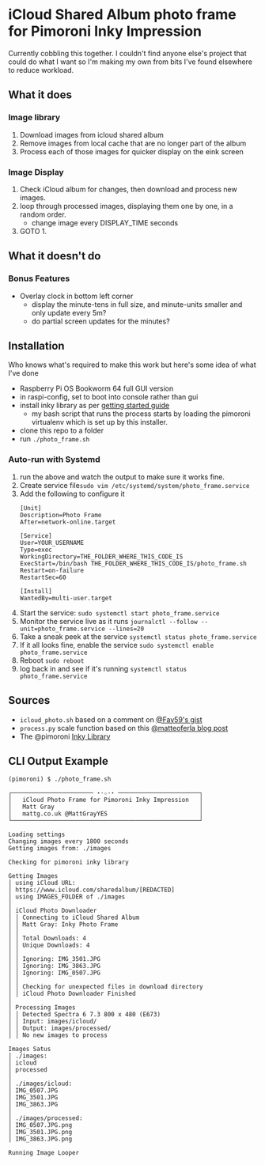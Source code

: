 # iCloud Shared Album photo frame for Pimoroni Inky Impression
Currently cobbling this together. I couldn't find anyone else's project that could do what I want so I'm making my own from bits I've found elsewhere to reduce workload.

## What it does
### Image library 
1. Download images from icloud shared album
1. Remove images from local cache that are no longer part of the album
1. Process each of those images for quicker display on the eink screen

### Image Display 
1. Check iCloud album for changes, then download and process new images.
1. loop through processed images, displaying them one by one, in a random order.
   * change image every DISPLAY_TIME seconds
1. GOTO 1.

## What it doesn't do
### Bonus Features
* Overlay clock in bottom left corner
    * display the minute-tens in full size, and minute-units smaller and only update every 5m?
    * do partial screen updates for the minutes?

## Installation
Who knows what's required to make this work but here's some idea of what I've done

* Raspberry Pi OS Bookworm 64 full GUI version
* in raspi-config, set to boot into console rather than gui
* install inky library as per [getting started guide](https://learn.pimoroni.com/article/getting-started-with-inky-impression)
    * my bash script that runs the process starts by loading the pimoroni virtualenv which is set up by this installer.
* clone this repo to a folder
* run `./photo_frame.sh`

### Auto-run with Systemd
1. run the above and watch the output to make sure it works fine.
2. Create service file`sudo vim /etc/systemd/system/photo_frame.service`
3. Add the following to configure it
    ```
    [Unit]
    Description=Photo Frame
    After=network-online.target
    
    [Service]
    User=YOUR_USERNAME
    Type=exec
    WorkingDirectory=THE_FOLDER_WHERE_THIS_CODE_IS
    ExecStart=/bin/bash THE_FOLDER_WHERE_THIS_CODE_IS/photo_frame.sh
    Restart=on-failure
    RestartSec=60

    [Install]
    WantedBy=multi-user.target
    ```
4. Start the service: `sudo systemctl start photo_frame.service`
5. Monitor the service live as it runs `journalctl --follow --unit=photo_frame.service --lines=20`
6. Take a sneak peek at the service `systemctl status photo_frame.service`
7. If it all looks fine, enable the service `sudo systemctl enable photo_frame.service`
8. Reboot `sudo reboot`
9. log back in and see if it's running `systemctl status photo_frame.service`


## Sources
* `icloud_photo.sh` based on a comment on [@Fay59's gist](https://gist.github.com/fay59/8f719cd81967e0eb2234897491e051ec?permalink_comment_id=4219612#gistcomment-4219612)
* `process.py` scale function based on this [@matteoferla blog post](https://blog.matteoferla.com/2023/03/7-colour-electronic-paper.html)
* The @pimoroni [Inky Library](https://github.com/pimoroni/inky)


## CLI Output Example
```
(pimoroni) $ ./photo_frame.sh 

┌─────────────────────── ⋆⋅☆⋅⋆ ───────────────────────┐
│   iCloud Photo Frame for Pimoroni Inky Impression   │
│   Matt Gray                                         │
│   mattg.co.uk @MattGrayYES                          │
└─────────────────────────────────────────────────────┘

Loading settings
Changing images every 1800 seconds
Getting images from: ./images

Checking for pimoroni inky library

Getting Images
│ using iCloud URL:
│ https://www.icloud.com/sharedalbum/[REDACTED]
│ using IMAGES_FOLDER of ./images
│ 
│ iCloud Photo Downloader
│ │ Connecting to iCloud Shared Album
│ │ Matt Gray: Inky Photo Frame
│ │ 
│ │ Total Downloads: 4
│ │ Unique Downloads: 4
│ │ 
│ │ Ignoring: IMG_3501.JPG
│ │ Ignoring: IMG_3863.JPG
│ │ Ignoring: IMG_0507.JPG
│ │ 
│ │ Checking for unexpected files in download directory
│ │ iCloud Photo Downloader Finished
│ 
│ Processing Images
│ │ Detected Spectra 6 7.3 800 x 480 (E673)
│ │ Input: images/icloud/
│ │ Output: images/processed/
│ │ No new images to process

Images Satus
│ ./images:
│ icloud
│ processed
│ 
│ ./images/icloud:
│ IMG_0507.JPG
│ IMG_3501.JPG
│ IMG_3863.JPG
│ 
│ ./images/processed:
│ IMG_0507.JPG.png
│ IMG_3501.JPG.png
│ IMG_3863.JPG.png

Running Image Looper

```
